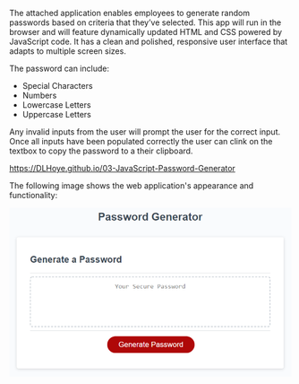 The attached application enables employees to generate random passwords based on criteria that they’ve selected. This app will run in the browser and will feature dynamically updated HTML and CSS powered by JavaScript code. It has a clean and polished, responsive user interface that adapts to multiple screen sizes.

The password can include:
 - Special Characters
 - Numbers
 - Lowercase Letters
 - Uppercase Letters

 Any invalid inputs from the user will prompt the user for the correct input. Once all inputs have been populated correctly the user can clink on the textbox to copy the password to a their clipboard.

https://DLHoye.github.io/03-JavaScript-Password-Generator

The following image shows the web application's appearance and functionality:

![The Password Generator application displays a red button to "Generate Password".](Assets\Images\03-javascript-homework-demo.png)
